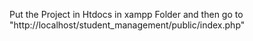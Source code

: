 Put the Project in Htdocs in xampp Folder and then go to "http://localhost/student_management/public/index.php"
